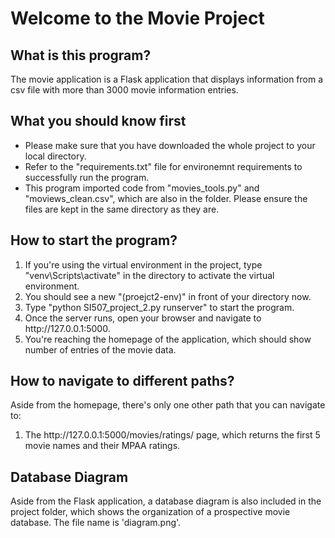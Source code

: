 <h1>Welcome to the Movie Project</h1>

<h2>What is this program?</h2>
<p>The movie application is a Flask application that displays information from a csv file with more than 3000 movie information entries.</p>

<h2>What you should know first</h2>
<ul>
<li>Please make sure that you have downloaded the whole project to your local directory.</li>
<li>Refer to the "requirements.txt" file for environemnt requirements to successfully run the program.</li>
<li>This program imported code from "movies_tools.py" and "moviews_clean.csv", which are also in the folder. Please ensure the files are kept in the same directory as they are.</li>
</ul>

<h2>How to start the program?</h2>
<ol>
<li>If you're using the virtual environment in the project, type "venv\Scripts\activate" in the directory to activate the virtual environment.
<li>You should see a new "(proejct2-env)" in front of your directory now.</li>
<li>Type "python SI507_project_2.py runserver" to start the program.</li>
<li>Once the server runs, open your browser and navigate to http://127.0.0.1:5000.</li>
<li>You're reaching the homepage of the application, which should show number of entries of the movie data.</li>
</ol>

<h2>How to navigate to different paths?</h2>
<p>Aside from the homepage, there's only one other path that you can navigate to:</p>
<ol>
<li>The http://127.0.0.1:5000/movies/ratings/ page, which returns the first 5 movie names and their MPAA ratings.</li>
</ol>

<h2>Database Diagram</h2>
<p>Aside from the Flask application, a database diagram is also included in the project folder, which shows the organization of a prospective movie database. The file name is 'diagram.png'.</p>
